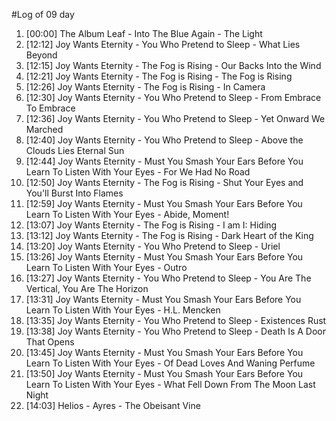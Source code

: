 #Log of 09 day

1. [00:00] The Album Leaf - Into The Blue Again - The Light
1. [12:12] Joy Wants Eternity - You Who Pretend to Sleep - What Lies Beyond
1. [12:15] Joy Wants Eternity - The Fog is Rising - Our Backs Into the Wind
1. [12:21] Joy Wants Eternity - The Fog is Rising - The Fog is Rising
1. [12:26] Joy Wants Eternity - The Fog is Rising - In Camera
1. [12:30] Joy Wants Eternity - You Who Pretend to Sleep - From Embrace To Embrace
1. [12:36] Joy Wants Eternity - You Who Pretend to Sleep - Yet Onward We Marched
1. [12:40] Joy Wants Eternity - You Who Pretend to Sleep - Above the Clouds Lies Eternal Sun
1. [12:44] Joy Wants Eternity - Must You Smash Your Ears Before You Learn To Listen With Your Eyes - For We Had No Road
1. [12:50] Joy Wants Eternity - The Fog is Rising - Shut Your Eyes and You'll Burst Into Flames
1. [12:59] Joy Wants Eternity - Must You Smash Your Ears Before You Learn To Listen With Your Eyes - Abide, Moment!
1. [13:07] Joy Wants Eternity - The Fog is Rising - I am I: Hiding
1. [13:12] Joy Wants Eternity - The Fog is Rising - Dark Heart of the King
1. [13:20] Joy Wants Eternity - You Who Pretend to Sleep - Uriel
1. [13:26] Joy Wants Eternity - Must You Smash Your Ears Before You Learn To Listen With Your Eyes - Outro
1. [13:27] Joy Wants Eternity - You Who Pretend to Sleep - You Are The Vertical, You Are The Horizon
1. [13:31] Joy Wants Eternity - Must You Smash Your Ears Before You Learn To Listen With Your Eyes - H.L. Mencken
1. [13:35] Joy Wants Eternity - You Who Pretend to Sleep - Existences Rust
1. [13:38] Joy Wants Eternity - You Who Pretend to Sleep - Death Is A Door That Opens
1. [13:45] Joy Wants Eternity - Must You Smash Your Ears Before You Learn To Listen With Your Eyes - Of Dead Loves And Waning Perfume
1. [13:50] Joy Wants Eternity - Must You Smash Your Ears Before You Learn To Listen With Your Eyes - What Fell Down From The Moon Last Night
1. [14:03] Helios - Ayres - The Obeisant Vine
